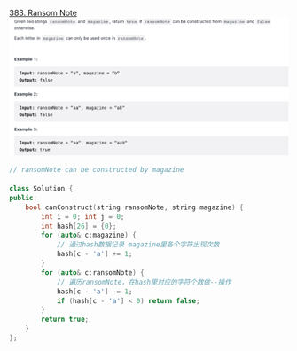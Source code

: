 [383. Ransom Note](https://leetcode-cn.com/problems/ransom-note/)
![](../images/2021-12-19-18-58-35.png)


```c++
// ransomNote can be constructed by magazine

class Solution {
public:
    bool canConstruct(string ransomNote, string magazine) {
        int i = 0; int j = 0;
        int hash[26] = {0};
        for (auto& c:magazine) {
            // 通过hash数据记录 magazine里各个字符出现次数
            hash[c - 'a'] += 1;
        }
        for (auto& c:ransomNote) {
            // 遍历ransomNote，在hash里对应的字符个数做--操作
            hash[c - 'a'] -= 1;
            if (hash[c - 'a'] < 0) return false;
        }
        return true; 
    }
};
```
